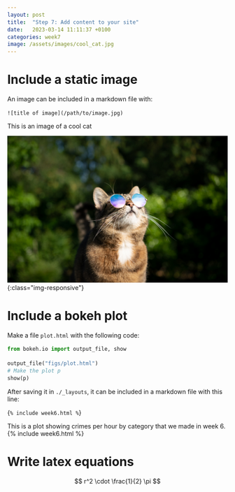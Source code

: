 ```yaml
---
layout: post
title:  "Step 7: Add content to your site"
date:   2023-03-14 11:11:37 +0100
categories: week7
image: /assets/images/cool_cat.jpg
---
```


# Include a static image
An image can be included in a markdown file with:

`![title of image](/path/to/image.jpg)`

This is an image of a cool cat

![A cool cat](/assets/images/cool_cat.jpg){:class="img-responsive"}

# Include a bokeh plot
Make a file `plot.html` with the following code:

```python
from bokeh.io import output_file, show

output_file("figs/plot.html")
# Make the plot p
show(p)
```

After saving it in `./_layouts`, it can be included in a markdown file with this line:

{`% include week6.html %`}

This is a plot showing crimes per hour by category that we made in week 6. 
{% include week6.html %}

# Write latex equations
$$
r^2 \cdot \frac{1}{2} \pi 
$$
